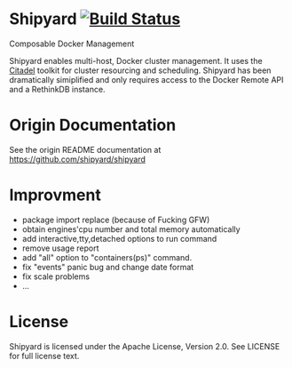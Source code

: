 # Shipyard [![Build Status](http://ci.evanhazlett.com/api/badge/github.com/shipyard/shipyard/status.svg?branch=master)](http://ci.evanhazlett.com/github.com/shipyard/shipyard)

Composable Docker Management

Shipyard enables multi-host, Docker cluster management.  It uses the [Citadel](https://github.com/citadel/citadel) toolkit for cluster resourcing and scheduling.  Shipyard has been dramatically simiplified and only requires access to the Docker Remote API and a RethinkDB instance.

# Origin  Documentation
See the origin README documentation at https://github.com/shipyard/shipyard

# Improvment

* package import replace (because of Fucking GFW)
* obtain engines'cpu number and total memory automatically
* add interactive,tty,detached options to run command
* remove usage report
* add "all" option to "containers(ps)" command.
* fix "events" panic bug and change date format
* fix scale problems
* ...

# License
Shipyard is licensed under the Apache License, Version 2.0. See LICENSE for full license text.
